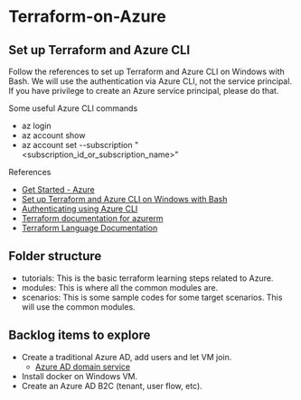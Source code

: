 # Terraform-on-Azure

## Set up Terraform and Azure CLI

Follow the references to set up Terraform and Azure CLI on Windows with Bash. We will use the authentication via Azure CLI, not the service principal. If you have privilege to create an Azure service principal, please do that.

Some useful Azure CLI commands

- az login
- az account show
- az account set --subscription "<subscription_id_or_subscription_name>"

References

- [Get Started - Azure](https://learn.hashicorp.com/collections/terraform/azure-get-started)
- [Set up Terraform and Azure CLI on Windows with Bash](https://docs.microsoft.com/en-us/azure/developer/terraform/get-started-windows-bash?tabs=bash)
- [Authenticating using Azure CLI](https://registry.terraform.io/providers/hashicorp/azuread/latest/docs/guides/azure_cli)
- [Terraform documentation for azurerm](https://registry.terraform.io/providers/hashicorp/azurerm/3.2.0)
- [Terraform Language Documentation](https://www.terraform.io/language)

## Folder structure

- tutorials: This is the basic terraform learning steps related to Azure.
- modules: This is where all the common modules are.
- scenarios: This is some sample codes for some target scenarios. This will use the common modules.

## Backlog items to explore

- Create a traditional Azure AD, add users and let VM join.
   - [Azure AD domain service](https://docs.microsoft.com/en-us/azure/active-directory-domain-services/)
- Install docker on Windows VM.
- Create an Azure AD B2C (tenant, user flow, etc).
